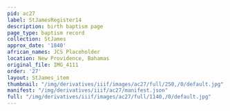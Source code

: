 ```yaml
---
pid: ac27
label: StJamesRegister14
description: birth baptism page
page_type: baptism record
collection: StJames
approx_date: '1840'
african_names: JCS Placeholder
location: New Providence, Bahamas
original_file: IMG_4111
order: '27'
layout: StJames_item
thumbnail: "/img/derivatives/iiif/images/ac27/full/250,/0/default.jpg"
manifest: "/img/derivatives/iiif/ac27/manifest.json"
full: "/img/derivatives/iiif/images/ac27/full/1140,/0/default.jpg"
---
```

